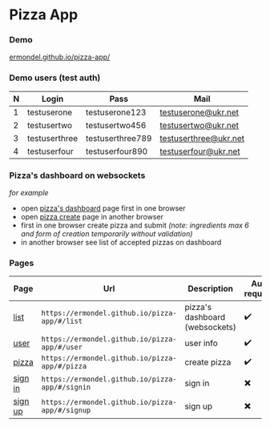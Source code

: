 Pizza App
===============================

### Demo
[ermondel.github.io/pizza-app/](https://ermondel.github.io/pizza-app/)

### Demo users (test auth)

| N | Login | Pass | Mail |
| --- | --- | --- | --- |
| 1 | testuserone | testuserone123 |  testuserone@ukr.net |
| 2 | testusertwo | testusertwo456 |  testusertwo@ukr.net |
| 3 | testuserthree | testuserthree789 |  testuserthree@ukr.net |
| 4 | testuserfour | testuserfour890 |  testuserfour@ukr.net |

### Pizza's dashboard on websockets
*for example*
* open [pizza's dashboard](https://ermondel.github.io/pizza-app/#/list) page first in one browser
* open [pizza create](https://ermondel.github.io/pizza-app/#/pizza) page in another browser
* first in one browser create pizza and submit *(note: ingredients max 6 and form of creation temporarily without validation)*
* in another browser see list of accepted pizzas on dashboard

### Pages

Page | Url | Description | Auth required |
| --- | --- | --- | --- |
| [list](https://ermondel.github.io/pizza-app/#/list) | `https://ermondel.github.io/pizza-app/#/list` | pizza's dashboard (websockets) |  :heavy_check_mark: |
| [user](https://ermondel.github.io/pizza-app/#/user) | `https://ermondel.github.io/pizza-app/#/user` | user info |  :heavy_check_mark: |
| [pizza](https://ermondel.github.io/pizza-app/#/pizza) | `https://ermondel.github.io/pizza-app/#/pizza` | create pizza |  :heavy_check_mark: |
| [sign in](https://ermondel.github.io/pizza-app/#/signin) | `https://ermondel.github.io/pizza-app/#/signin` | sign in |  :heavy_multiplication_x: |
| [sign up](https://ermondel.github.io/pizza-app/#/signup) | `https://ermondel.github.io/pizza-app/#/signup` | sign up |  :heavy_multiplication_x: |

